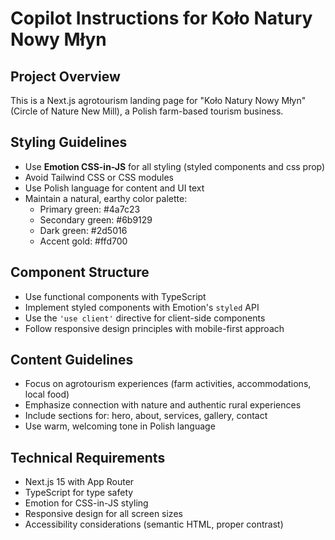 # Copilot Instructions for Koło Natury Nowy Młyn

<!-- Use this file to provide workspace-specific custom instructions to Copilot. For more details, visit https://code.visualstudio.com/docs/copilot/copilot-customization#_use-a-githubcopilotinstructionsmd-file -->

## Project Overview
This is a Next.js agrotourism landing page for "Koło Natury Nowy Młyn" (Circle of Nature New Mill), a Polish farm-based tourism business.

## Styling Guidelines
- Use **Emotion CSS-in-JS** for all styling (styled components and css prop)
- Avoid Tailwind CSS or CSS modules
- Use Polish language for content and UI text
- Maintain a natural, earthy color palette:
  - Primary green: #4a7c23
  - Secondary green: #6b9129
  - Dark green: #2d5016
  - Accent gold: #ffd700

## Component Structure
- Use functional components with TypeScript
- Implement styled components with Emotion's `styled` API
- Use the `'use client'` directive for client-side components
- Follow responsive design principles with mobile-first approach

## Content Guidelines
- Focus on agrotourism experiences (farm activities, accommodations, local food)
- Emphasize connection with nature and authentic rural experiences
- Include sections for: hero, about, services, gallery, contact
- Use warm, welcoming tone in Polish language

## Technical Requirements
- Next.js 15 with App Router
- TypeScript for type safety
- Emotion for CSS-in-JS styling
- Responsive design for all screen sizes
- Accessibility considerations (semantic HTML, proper contrast)
